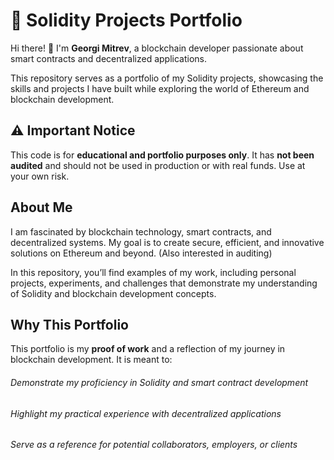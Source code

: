 # 🚀 Solidity Projects Portfolio

Hi there! **👋** 
I'm **Georgi Mitrev**, a blockchain developer passionate about smart contracts and decentralized applications.

This repository serves as a portfolio of my Solidity projects, showcasing the skills and projects I have built while exploring the world of Ethereum and blockchain development.

## ⚠️ Important Notice

This code is for **educational and portfolio purposes only**.
It has **not been audited** and should not be used in production or with real funds. Use at your own risk.

## About Me

I am fascinated by blockchain technology, smart contracts, and decentralized systems. My goal is to create secure, efficient, and innovative solutions on Ethereum and beyond. (Also interested in auditing)

In this repository, you’ll find examples of my work, including personal projects, experiments, and challenges that demonstrate my understanding of Solidity and blockchain development concepts.

## Why This Portfolio

This portfolio is my **proof of work** and a reflection of my journey in blockchain development. It is meant to:

###### Demonstrate my proficiency in Solidity and smart contract development

###### Highlight my practical experience with decentralized applications

###### Serve as a reference for potential collaborators, employers, or clients
